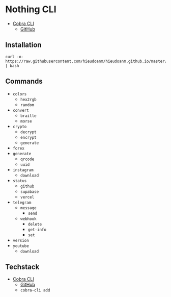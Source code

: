 # Nothing CLI

- [Cobra CLI](https://cobra.dev/)
  - [GitHub](https://github.com/spf13/cobra)

## Installation

```shell
curl -o- https://raw.githubusercontent.com/hieudoanm/hieudoanm.github.io/master/packages/cli/go/cobra/install.sh | bash
```

## Commands

- `colors`
  - `hex2rgb`
  - `random`
- `convert`
  - `braille`
  - `morse`
- `crypto`
  - `decrypt`
  - `encrypt`
  - `generate`
- `forex`
- `generate`
  - `qrcode`
  - `uuid`
- `instagram`
  - `download`
- `status`
  - `github`
  - `supabase`
  - `vercel`
- `telegram`
  - `message`
    - `send`
  - `webhook`
    - `delete`
    - `get-info`
    - `set`
- `version`
- `youtube`
  - `download`

## Techstack

- [Cobra CLI](https://cobra.dev/)
  - [GitHub](https://github.com/spf13/cobra)
  - `cobra-cli add`
